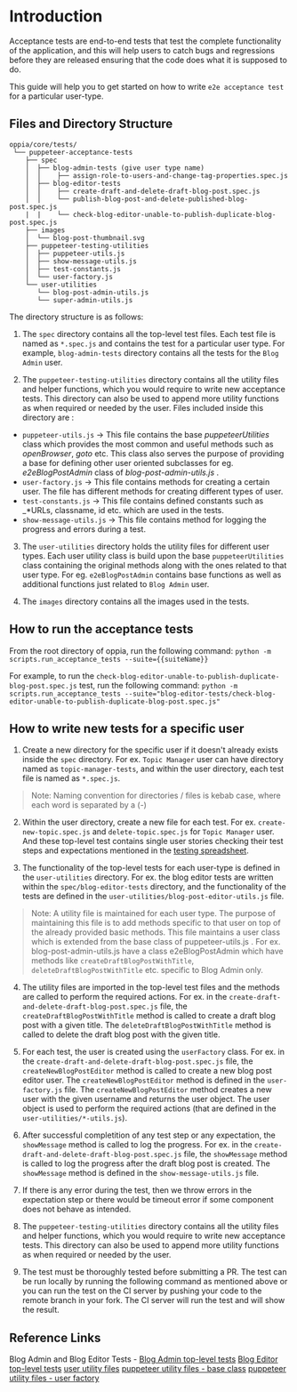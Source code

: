 # Introduction

Acceptance tests are end-to-end tests that test the complete functionality of the application, and this will help users to catch bugs and regressions before they are released ensuring that the code does what it is supposed to do.

This guide will help you to get started on how to write `e2e acceptance test` for a particular user-type.


## Files and Directory Structure

```
oppia/core/tests/
 └── puppeteer-acceptance-tests
    ├── spec
    │  ├── blog-admin-tests (give user type name)
    │  │    ├── assign-role-to-users-and-change-tag-properties.spec.js
    │  ├── blog-editor-tests
    │  │    ├── create-draft-and-delete-draft-blog-post.spec.js
    │  │    └── publish-blog-post-and-delete-published-blog-post.spec.js
    |  |    └── check-blog-editor-unable-to-publish-duplicate-blog-post.spec.js
    ├── images
    │  └── blog-post-thumbnail.svg
    ├── puppeteer-testing-utilities
    │  ├── puppeteer-utils.js
    │  ├── show-message-utils.js
    │  ├── test-constants.js
    │  └── user-factory.js
    └── user-utilities
       └── blog-post-admin-utils.js
       └── super-admin-utils.js
```

The directory structure is as follows:
1) The `spec` directory contains all the top-level test files. Each test file is named as `*.spec.js` and contains the test for a particular user type. For example, `blog-admin-tests` directory contains all the tests for the `Blog Admin` user.

2) The `puppeteer-testing-utilities` directory contains all the utility files and helper functions, which you would require to write new acceptance tests. This directory can also be used to append more utility functions as when required or needed by the user.
Files included inside this directory are :
  - `puppeteer-utils.js` -> This file contains the base _*puppeteerUtilities*_ class which provides the most common and useful methods such as _*openBrowser*_, _*goto*_ etc. This class also serves the purpose of providing a base for defining other user oriented subclasses for eg. _*e2eBlogPostAdmin*_ class of _*blog-post-admin-utils.js*_ .
  - `user-factory.js` -> This file contains methods for creating a certain user. The file has different methods for creating different types of user.
  - `test-constants.js` -> This file contains defined constants such as _*URLs, classname, id etc. which are used in the tests.
  - `show-message-utils.js` -> This file contains method for logging the progress and errors during a test.

3) The `user-utilities` directory holds the utility files for different user types. Each user utility class is build upon the base `puppeteerUtilities` class containing the original methods along with the ones related to that user type. For eg. `e2eBlogPostAdmin` contains base functions as well as additional functions just related to `Blog Admin` user.

4) The `images` directory contains all the images used in the tests.


## How to run the acceptance tests
From the root directory of oppia, run the following command:
`python -m scripts.run_acceptance_tests --suite={{suiteName}}`

For example, to run the `check-blog-editor-unable-to-publish-duplicate-blog-post.spec.js` test, run the following command:
`python -m scripts.run_acceptance_tests --suite="blog-editor-tests/check-blog-editor-unable-to-publish-duplicate-blog-post.spec.js"`


## How to write new tests for a specific user

1) Create a new directory for the specific user if it doesn't already exists inside the `spec` directory. For ex. `Topic Manager` user can have directory named as `topic-manager-tests`, and within the user directory, each test file is named as `*.spec.js`. 
> Note: Naming convention for directories / files is kebab case, where each word is separated by a (-)

2) Within the user directory, create a new file for each test. For ex. `create-new-topic.spec.js` and `delete-topic.spec.js` for `Topic Manager` user. And these top-level test contains single user stories checking their test steps and expectations mentioned in the [testing spreadsheet](https://docs.google.com/spreadsheets/d/1O8EHiSAGrG0yoNUBz9E4DIwKNS8Rfsv_ffC4k1WK5jc/edit?usp=sharing).

3) The functionality of the top-level tests for each user-type is defined in the `user-utilities` directory. For ex. the blog editor tests are written within the `spec/blog-editor-tests` directory, and the functionality of the tests are defined in the `user-utilities/blog-post-editor-utils.js` file.
> Note: A utility file is maintained for each user type. The purpose of maintaining this file is to add methods specific to that user on top of the already provided basic methods. This file maintains a user class which is extended from the base class of puppeteer-utils.js . For ex. blog-post-admin-utils.js have a class e2eBlogPostAdmin which have methods like `createDraftBlogPostWithTitle`, `deleteDraftBlogPostWithTitle` etc. specific to Blog Admin only.


4) The utility files are imported in the top-level test files and the methods are called to perform the required actions. For ex. in the `create-draft-and-delete-draft-blog-post.spec.js` file, the `createDraftBlogPostWithTitle` method is called to create a draft blog post with a given title. The `deleteDraftBlogPostWithTitle` method is called to delete the draft blog post with the given title.

5) For each test, the user is created using the `userFactory` class. For ex. in the `create-draft-and-delete-draft-blog-post.spec.js` file, the `createNewBlogPostEditor` method is called to create a new blog post editor user. The `createNewBlogPostEditor` method is defined in the `user-factory.js` file. The `createNewBlogPostEditor` method creates a new user with the given username and returns the user object. The user object is used to perform the required actions (that are defined in the `user-utilities/*-utils.js`).

6) After successful completition of any test step or any expectation, the `showMessage` method is called to log the progress. For ex. in the `create-draft-and-delete-draft-blog-post.spec.js` file, the `showMessage` method is called to log the progress after the draft blog post is created. The `showMessage` method is defined in the `show-message-utils.js` file.

7) If there is any error during the test, then we throw errors in the expectation step or there would be timeout error if some component does not behave as intended.

8) The `puppeteer-testing-utilities` directory contains all the utility files and helper functions, which you would require to write new acceptance tests. This directory can also be used to append more utility functions as when required or needed by the user.

9) The test must be thoroughly tested before submitting a PR. The test can be run locally by running the following command as mentioned above or you can run the test on the CI server by pushing your code to the remote branch in your fork. The CI server will run the test and will show the result.

## Reference Links
Blog Admin and Blog Editor Tests - 
  [Blog Admin top-level tests](https://github.com/oppia/oppia/pull/17364)
  [Blog Editor top-level tests](https://github.com/oppia/oppia/pull/17364)
  [user utility files](https://github.com/oppia/oppia/blob/develop/core/tests/puppeteer-acceptance-tests/user-utilities/blog-post-admin-utils.js)
  [puppeteer utility files - base class](https://github.com/oppia/oppia/blob/develop/core/tests/puppeteer-acceptance-tests/puppeteer-testing-utilities/puppeteer-utils.js)
  [puppeteer utility files - user factory](https://github.com/oppia/oppia/blob/develop/core/tests/puppeteer-acceptance-tests/puppeteer-testing-utilities/user-factory.js)
